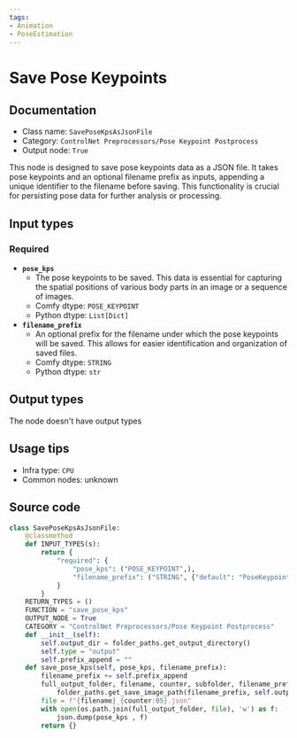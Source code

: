 ```yaml
---
tags:
- Animation
- PoseEstimation
---
```


# Save Pose Keypoints
## Documentation
- Class name: `SavePoseKpsAsJsonFile`
- Category: `ControlNet Preprocessors/Pose Keypoint Postprocess`
- Output node: `True`

This node is designed to save pose keypoints data as a JSON file. It takes pose keypoints and an optional filename prefix as inputs, appending a unique identifier to the filename before saving. This functionality is crucial for persisting pose data for further analysis or processing.
## Input types
### Required
- **`pose_kps`**
    - The pose keypoints to be saved. This data is essential for capturing the spatial positions of various body parts in an image or a sequence of images.
    - Comfy dtype: `POSE_KEYPOINT`
    - Python dtype: `List[Dict]`
- **`filename_prefix`**
    - An optional prefix for the filename under which the pose keypoints will be saved. This allows for easier identification and organization of saved files.
    - Comfy dtype: `STRING`
    - Python dtype: `str`
## Output types
The node doesn't have output types
## Usage tips
- Infra type: `CPU`
- Common nodes: unknown


## Source code
```python
class SavePoseKpsAsJsonFile:
    @classmethod
    def INPUT_TYPES(s):
        return {
            "required": {
                "pose_kps": ("POSE_KEYPOINT",),
                "filename_prefix": ("STRING", {"default": "PoseKeypoint"})
            }
        }
    RETURN_TYPES = ()
    FUNCTION = "save_pose_kps"
    OUTPUT_NODE = True
    CATEGORY = "ControlNet Preprocessors/Pose Keypoint Postprocess"
    def __init__(self):
        self.output_dir = folder_paths.get_output_directory()
        self.type = "output"
        self.prefix_append = ""
    def save_pose_kps(self, pose_kps, filename_prefix):
        filename_prefix += self.prefix_append
        full_output_folder, filename, counter, subfolder, filename_prefix = \
            folder_paths.get_save_image_path(filename_prefix, self.output_dir, pose_kps[0]["canvas_width"], pose_kps[0]["canvas_height"])
        file = f"{filename}_{counter:05}.json"
        with open(os.path.join(full_output_folder, file), 'w') as f:
            json.dump(pose_kps , f)
        return {}

```
